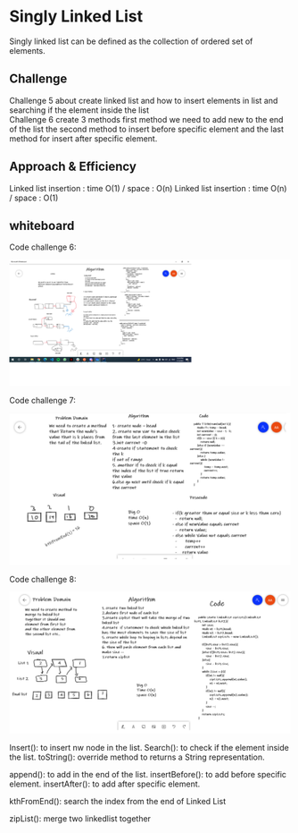 # Singly Linked List
Singly linked list can be defined as the collection of ordered set of elements.


## Challenge
Challenge 5 about create linked list and how to insert elements in list and searching if the element inside the list <br>
Challenge 6 create 3 methods first method we need to add new to the end of the list the second method to insert before specific element and the last method for insert after specific element.


## Approach & Efficiency
 Linked list insertion : time O(1) / space : O(n)
 Linked list insertion : time O(n) / space : O(1)
## whiteboard
Code challenge 6:

![Whiteboard](c6.png)

Code challenge 7:

![Whiteboard](c7.png)

Code challenge 8:

![Whiteboard](c8.png)




Insert(): to insert nw node in the list.
Search(): to check if the element inside the list.
toString(): override method to returns a String representation.

append(): to add in the end of the list.
insertBefore(): to add before specific element.
insertAfter(): to add after specific element.

kthFromEnd(): search the index from the end of Linked List

zipList(): merge two linkedlist together 